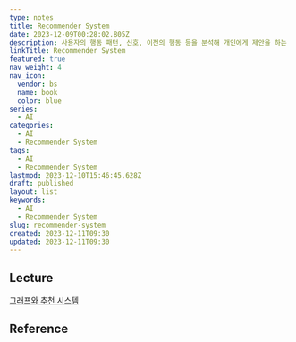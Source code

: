 ```yaml
---
type: notes
title: Recommender System
date: 2023-12-09T00:28:02.805Z
description: 사용자의 행동 패턴, 신호, 이전의 행동 등을 분석해 개인에게 제안을 하는 것에 맞춤화된 기술
linkTitle: Recommender System
featured: true
nav_weight: 4
nav_icon:
  vendor: bs
  name: book
  color: blue
series:
  - AI
categories:
  - AI
  - Recommender System
tags:
  - AI
  - Recommender System
lastmod: 2023-12-10T15:46:45.628Z
draft: published
layout: list
keywords:
  - AI
  - Recommender System
slug: recommender-system
created: 2023-12-11T09:30
updated: 2023-12-11T09:30
---
```


## Lecture

[그래프와 추천 시스템](https://www.boostcourse.org/ai211)

## Reference
